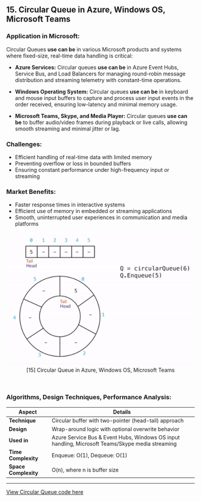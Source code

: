 

## **15. Circular Queue in Azure, Windows OS, Microsoft Teams**

### **Application in Microsoft:**

Circular Queues **use can be** in various Microsoft products and systems where fixed-size, real-time data handling is critical:

* **Azure Services:** Circular queues **use can be** in Azure Event Hubs, Service Bus, and Load Balancers for managing round-robin message distribution and streaming telemetry with constant-time operations.

* **Windows Operating System:** Circular queues **use can be** in keyboard and mouse input buffers to capture and process user input events in the order received, ensuring low-latency and minimal memory usage.

* **Microsoft Teams, Skype, and Media Player:** Circular queues **use can be** to buffer audio/video frames during playback or live calls, allowing smooth streaming and minimal jitter or lag.

### **Challenges:**

* Efficient handling of real-time data with limited memory
* Preventing overflow or loss in bounded buffers
* Ensuring constant performance under high-frequency input or streaming

### **Market Benefits:**

* Faster response times in interactive systems
* Efficient use of memory in embedded or streaming applications
* Smooth, uninterrupted user experiences in communication and media platforms

<p align="center">
  <img src="https://github.com/Sindhuhurakadli/sindhu_portfolio.io/blob/main/images/circular%20queue.gif?raw=true" alt="Microsoft Infrastructure">
  <br>
  [15] Circular Queue in Azure, Windows OS, Microsoft Teams
  <br>
</p><br>

### **Algorithms, Design Techniques, Performance Analysis:**

| Aspect               | Details                                                                                          |
| -------------------- | ------------------------------------------------------------------------------------------------ |
| **Technique**        | Circular buffer with two-pointer (head-tail) approach                                            |
| **Design**           | Wrap-around logic with optional overwrite behavior                                               |
| **Used in**          | Azure Service Bus & Event Hubs, Windows OS input handling, Microsoft Teams/Skype media streaming |
| **Time Complexity**  | Enqueue: O(1), Dequeue: O(1)                                                                     |
| **Space Complexity** | O(n), where n is buffer size                                                                     |

---

[View Circular Queue code here](https://github.com/Sindhuhurakadli/sindhu_portfolio.io/blob/main/codes/circularqueue.cpp)
